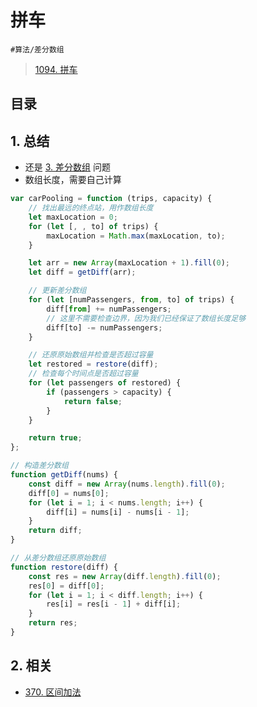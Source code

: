 
# 拼车

`#算法/差分数组` 

> [1094. 拼车](https://leetcode.cn/problems/car-pooling/)


## 目录
<!-- toc -->
 ## 1. 总结 

- 还是 [3. 差分数组](/post/H9dLdIzS.html) 问题
- 数组长度，需要自己计算


```javascript hl:5,14
var carPooling = function (trips, capacity) {
    // 找出最远的终点站，用作数组长度
    let maxLocation = 0;
    for (let [, , to] of trips) {
        maxLocation = Math.max(maxLocation, to);
    }

    let arr = new Array(maxLocation + 1).fill(0);
    let diff = getDiff(arr);

    // 更新差分数组
    for (let [numPassengers, from, to] of trips) {
        diff[from] += numPassengers;
        // 这里不需要检查边界，因为我们已经保证了数组长度足够
        diff[to] -= numPassengers;
    }

    // 还原原始数组并检查是否超过容量
    let restored = restore(diff);
    // 检查每个时间点是否超过容量
    for (let passengers of restored) {
        if (passengers > capacity) {
            return false;
        }
    }

    return true;
};

// 构造差分数组
function getDiff(nums) {
    const diff = new Array(nums.length).fill(0);
    diff[0] = nums[0];
    for (let i = 1; i < nums.length; i++) {
        diff[i] = nums[i] - nums[i - 1];
    }
    return diff;
}

// 从差分数组还原原始数组
function restore(diff) {
    const res = new Array(diff.length).fill(0);
    res[0] = diff[0];
    for (let i = 1; i < diff.length; i++) {
        res[i] = res[i - 1] + diff[i];
    }
    return res;
}

```

## 2. 相关

- [370. 区间加法](/post/2Dbwlbq7.html)